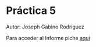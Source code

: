 # Práctica 5

 Autor: Joseph Gabino Rodríguez
 
 Para acceder al Informe piche [aqui](https://ull-esit-inf-dsi-2122.github.io/ull-esit-inf-dsi-21-22-prct05-objects-classes-interfaces-alu0101329161/)
